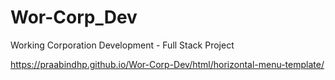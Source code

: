 # Wor-Corp_Dev
Working Corporation Development - Full Stack Project

https://praabindhp.github.io/Wor-Corp-Dev/html/horizontal-menu-template/
